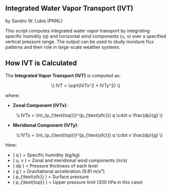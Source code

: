 ## Integrated Water Vapor Transport (IVT) ##
by Sandro W. Lubis (PNNL)

This script computes integrated water vapor transport by integrating specific humidity (q) and horizontal wind components (u, v) over a specified vertical pressure range. The output can be used to study moisture flux patterns and their role in large-scale weather systems.

## How IVT is Calculated

The **Integrated Vapor Transport (IVT)** is computed as:

<p align="center"> 
    \( IVT = \sqrt{IVTx^2 + IVTy^2} \)
</p>

where:

- **Zonal Component (IVTx)**:
  <p align="center"> 
      \( IVTx = \int_{p_{\text{top}}}^{p_{\text{sfc}}} q \cdot u \frac{dp}{g} \)
  </p>

- **Meridional Component (IVTy)**:
  <p align="center"> 
      \( IVTy = \int_{p_{\text{top}}}^{p_{\text{sfc}}} q \cdot v \frac{dp}{g} \)
  </p>

Here:
- \( q \) = Specific humidity (kg/kg)
- \( u, v \) = Zonal and meridional wind components (m/s)
- \( dp \) = Pressure thickness of each level
- \( g \) = Gravitational acceleration (9.81 m/s²)
- \( p_{\text{sfc}} \) = Surface pressure
- \( p_{\text{top}} \) = Upper pressure limit (300 hPa in this case)
